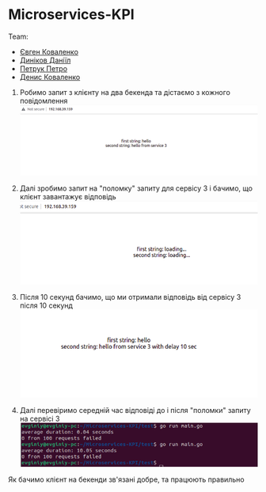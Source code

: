 # Microservices-KPI

Team: 
* [ Євген Коваленко ](https://github.com/JohnyKovalenko1337)
* [ Диніков Даніїл ](https://github.com/ddynikov)
* [ Петрук Петро ](https://github.com/17etro)
* [ Денис Коваленко ](https://github.com/Den-Kov59)



1. Робимо запит з клієнту на два бекенда та дістаємо з кожного повідомлення
![alt text](https://raw.githubusercontent.com/JohnyKovalenko1337/images/master/Screenshot_112.png)



2. 
   Далі зробимо запит на "поломку" запиту для сервісу 3 і бачимо, що клієнт завантажує відповідь
![alt text](https://raw.githubusercontent.com/JohnyKovalenko1337/images/master/Screenshot_113.png)


3. Після 10 секунд бачимо, що ми отримали відповідь від сервісу 3 після 10 секунд
![alt text](https://raw.githubusercontent.com/JohnyKovalenko1337/images/master/Screenshot_114.png)


4. Далі перевіримо середній час відповіді до і після "поломки" запиту на сервісі 3
![alt text](https://raw.githubusercontent.com/JohnyKovalenko1337/images/master/Screenshot_111.png)

   
Як бачимо клієнт на бекенди зв'язані добре, та працюють правильно
